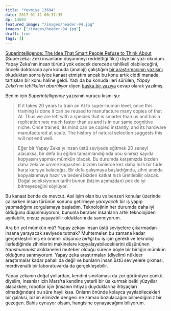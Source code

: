 ```yaml
---
title: "Yevmiye 13694"
date: 2017-01-11 00:37:35
dp: 13694
featured_image: "/images/header-94.jpg"
images: ["/images/header-94.jpg"]
draft: true
tags: []
---
```




[Superintelligence: The Idea That Smart People Refuse to Think About](https://hackernoon.com/superintelligence-the-idea-that-smart-people-refuse-to-think-about-be9dae3b8d62?gi=230f62806c39) (Superzeka:
Zeki insanların düşünmeyi reddettiği fikir) diye bir yazı okudum. Yapay Zeka'nın
insan türünü yok edecek derecede tehlikeli olabileceğini, önceki doktorada aynı
konuda (analoji)
çalıştığım
[bir araştırmacının yazısını](http://www.foundalis.com/soc/why_no_more_Bongard.html) okuduktan
sonra iyice kanaat etmiştim ancak bu konu artık ciddi manada tartışılan bir konu
haline geldi. Yazı da bu konuda ileri sürülen, *Yapay Zeka'nın tehlikeleri
abartılıyor*
diyen [başka bir yazıya](http://idlewords.com/talks/superintelligence.htm) cevap
olarak yazılmış.

Benim için *Superintelligence* yazısının vurucu kısmı şu:

> If it takes 20 years to train an AI to super-human level, once this training
> is done it can be reused to manufacture many copies of that AI. Thus we are
> left with a species that is smarter than us and has a replication rate much
> faster than us and is in our same cognitive niche. Once trained, its mind can
> be copied instantly, and its hardware manufactured at scale. The history of
> natural selection suggests this will not end well.

> Eğer bir Yapay Zeka'yı insan üstü seviyede eğitmek 20 seneyi alacaksa, bir
> defa bu eğitim tamamlandığında onu sınırsız sayıda kopyasını yapmak mümkün
> olacak. Bu durumda karşımızda bizden daha zeki ve *üreme* kapasitesi bizden
> binlerce kez daha hızlı bir türle karşı karşıya kalacağız. Bir defa çalışmaya
> başladığında, zihni anında kopyalanmaya hazır ve bedeni bizden katkat hızlı
> üretilebilir olacak. Doğal seleksiyonun tarihi bunun (bizim açımızdan) pek de
> iyi bitmeyeceğini söylüyor.

Bu kanaat bende de mevcut. Asıl işim olan bu ve benzeri konular üzerinde
çalışırken insan türünün sonunu getirmeye *yarayacak* bir iş yapıp yapmadığımı
sorgulamaya başladım. Teknolojinin her durumda daha iyi olduğunu düşünmüyorum,
bununla beraber insanların artık teknolojiden ayrılabilir, onsuz yaşayabilir
olduklarını da sanmıyorum.

Ara bir yol mümkün mü? Yapay zekayı insan üstü seviyelere çıkarmadan insana
yarayacak seviyede tutmak? Muhtemelen bu zamana kadar gerçekleştirilmiş en
önemli *düşünce birliği* bu iş için gerekli ve teknoloji ilerlediğinde
zihinlerini makinelere kopyalayabileceklerini düşününen *transhumanist*
akıldaneleri muteber olduğu sürece böyle bir birliğin mümkün olduğunu
sanmıyorum. Yapay zeka araştırmaları (diyelim) nükleer araştırmalar kadar pahalı
da değil ve bunların insan üstü seviyelere çıkması, merdivenaltı bir
laboratuvarda da gerçekleşebilir.

Yapay zekanın doğal yollardan, kendini sınırlaması da zor görünüyor çünkü,
diyelim, insanlar için Mars'ta kendine yeterli bir üs kurmak belki yüzyıllar
alacakken, robotlar için (insanın ihtiyaç duyduklarına ihtiyaçları olmadığından)
bu süre hayli kısa. Onların önünde kolayca yayılabilecekleri bir galaksi, bizim
elimizde dengesi ne zaman bozulacağını bilmediğimiz bir gezegen. Bahis oynuyor
olsam, hangisine oynayacağımı biliyorum.




